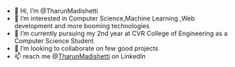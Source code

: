 - 👋 Hi, I’m @TharunMadishetti
- 👀 I’m interested in Computer Science,Machine Learning ,Web development and more booming technologies
- 🌱 I’m currently pursuing my 2nd year at CVR College of Engineering as a Computer Science Student
- 💞️ I’m looking to collaborate on few good projects
- 📫 reach me @[TharunMadishetti](linked.in/tharunmadishetti1) on LinkedIn





